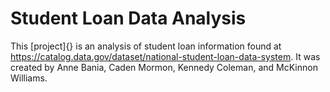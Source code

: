 # Student Loan Data Analysis
This [project]{} is an analysis of student loan information found at https://catalog.data.gov/dataset/national-student-loan-data-system. It was created by Anne Bania, Caden Mormon, Kennedy Coleman, and McKinnon Williams.